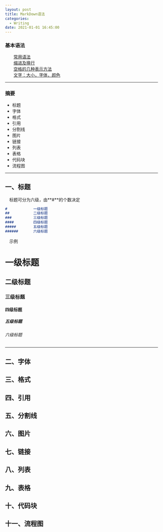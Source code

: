 ```yaml
---
layout: post
title: MarkDown语法
categories:
  - Writing
date: 2021-01-01 16:45:00
---
```


### 基本语法

&emsp;&emsp;[常用语法](https://www.jianshu.com/p/191d1e21f7ed/)<br>
&emsp;&emsp;[缩进及换行](https://blog.csdn.net/u011732358/article/details/83098211)<br>
&emsp;&emsp;[空格的几种表示方法](https://blog.csdn.net/qq_34719188/article/details/84205243)<br>
&emsp;&emsp;[文字：大小，字体，颜色](https://blog.csdn.net/weixin_42662955/article/details/91156180)<br>

***

### 摘要
+ 标题
+ 字体
+ 格式
+ 引用
+ 分割线
+ 图片
+ 链接
+ 列表
+ 表格
+ 代码块
+ 流程图

***

## 一、标题<br>
&emsp;标题可分为六级，由**\#**的个数决定<br>
```markdown
#            一级标题
##           二级标题
###          三级标题
####         四级标题
#####        五级标题
######       六级标题
```
&emsp;示例
# 一级标题
## 二级标题
### 三级标题
#### 四级标题
##### 五级标题
###### 六级标题

***

## 二、字体
## 三、格式
## 四、引用
## 五、分割线
## 六、图片
## 七、链接
## 八、列表
## 九、表格
## 十、代码块
## 十一、流程图
